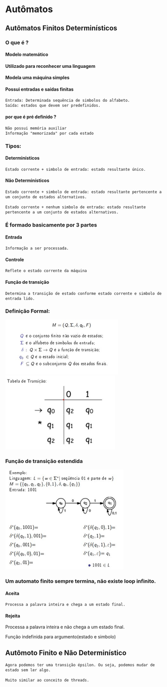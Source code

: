 # Autômatos

## Autômatos Finitos Determinísticos

### O que é ?

#### Modelo matemático

#### Utilizado para reconhecer uma linguagem

#### Modela uma máquina simples

#### Possui entradas e saídas finitas

    Entrada: Determinada sequência de simbolos do alfabeto.
    Saída: estados que devem ser predefinidos.

#### por que é pré definido ?

    Não possui memória auxiliar
    Informação "memorizada" por cada estado

### Tipos:

#### Determinísticos

    Estado corrente + simbolo de entrada: estado resultante único.

#### Não Determinísticos

    Estado corrente + simbolo de entrada: estado resultante pertencente a um conjunto de estados alternativos.

    Estado corrente + nenhum simbolo de entrada: estado resultante pertencente a um conjunto de estados alternativos.

### É formado basicamente por 3 partes

#### Entrada

    Informação a ser processada.

#### Controle

    Reflete o estado corrente da máquina

#### Função de transição

    Determina a transição de estado conforme estado corrente e simbolo de entrada lido.

### Definição Formal:

<img src="https://github.com/lucasfs1007/Compiladores/blob/1338bfa502a68ed006bed981c697f9abe1e7e6e5/docs/Caderno/Caderno1/Imagens/photo1711965680.jpeg" alt="Formula" />

<img src="https://github.com/lucasfs1007/Compiladores/blob/1338bfa502a68ed006bed981c697f9abe1e7e6e5/docs/Caderno/Caderno1/Imagens/photo1711965680%20(1).jpeg" alt="Tabela verdade" />



### Função de transição estendida

<img src="https://github.com/lucasfs1007/Compiladores/blob/1338bfa502a68ed006bed981c697f9abe1e7e6e5/docs/Caderno/Caderno1/Imagens/photo1711965680%20(2).jpeg" alt="Consumo palavra" />

### Um  automato finito sempre termina, não existe loop infinito.

#### Aceita

    Processa a palavra inteira e chega a um estado final.

#### Rejeita

   Processa a palavra inteira e não chega a um estado final.
   
  Função indefinida para argumento(estado e simbolo)

## Autômoto Finito e Não Determinístico 

    Agora podemos ter uma transição épsilon. Ou seja, podemos mudar de estado sem ler algo.

    Muito similar ao conceito de threads.

